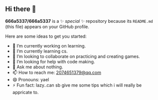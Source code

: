 ## Hi there 👋


**666a5337/666a5337** is a ✨ _special_ ✨ repository because its `README.md` (this file) appears on your GitHub profile.

Here are some ideas to get you started:

- 🔭 I’m currently working on learning.
- 🌱 I’m currently learning cs.
- 👯 I’m looking to collaborate on practicing and creating games.
- 🤔 I’m looking for help with code making.
- 💬 Ask me about nothing.
- 📫 How to reach me: 2074651379@qq.com
- 😄 Pronouns: yael
- ⚡ Fun fact: lazy..can sb give me some tips which i will really be appricate to.

